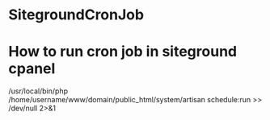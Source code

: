 # SitegroundCronJob
# How to run cron job in siteground cpanel


/usr/local/bin/php /home/username/www/domain/public_html/system/artisan schedule:run >> /dev/null 2>&1
